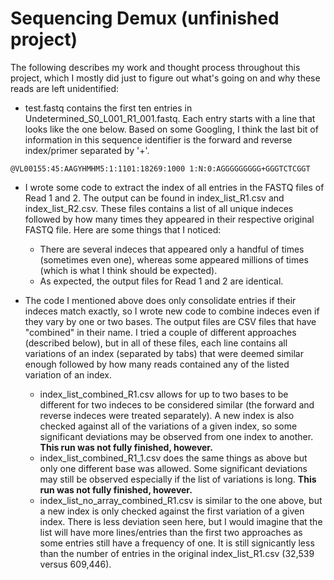 # Sequencing Demux (unfinished project)

The following describes my work and thought process throughout this project, which I mostly did just to figure out what's going on and why these reads are left unidentified:

- test.fastq contains the first ten entries in Undetermined_S0_L001_R1_001.fastq. Each entry starts with a line that looks like the one below. Based on some Googling, I think the last bit of information in this sequence identifier is the forward and reverse index/primer separated by '+'.

`@VL00155:45:AAGYHMHM5:1:1101:18269:1000 1:N:0:AGGGGGGGGG+GGGTCTCGGT`

- I wrote some code to extract the index of all entries in the FASTQ files of Read 1 and 2. The output can be found in index_list_R1.csv and index_list_R2.csv. These files contains a list of all unique indeces followed by how many times they appeared in their respective original FASTQ file. Here are some things that I noticed:
    - There are several indeces that appeared only a handful of times (sometimes even one), whereas some appeared millions of times (which is what I think should be expected).
    - As expected, the output files for Read 1 and 2 are identical.

- The code I mentioned above does only consolidate entries if their indeces match exactly, so I wrote new code to combine indeces even if they vary by one or two bases. The output files are CSV files that have "combined" in their name. I tried a couple of different approaches (described below), but in all of these files, each line contains all variations of an index (separated by tabs) that were deemed similar enough followed by how many reads contained any of the listed variation of an index.
    - index_list_combined_R1.csv allows for up to two bases to be different for two indeces to be considered similar (the forward and reverse indeces were treated separately). A new index is also checked against all of the variations of a given index, so some significant deviations may be observed from one index to another. **This run was not fully finished, however.**
    - index_list_combined_R1_1.csv does the same things as above but only one different base was allowed. Some significant deviations may still be observed especially if the list of variations is long. **This run was not fully finished, however.**
    - index_list_no_array_combined_R1.csv is similar to the one above, but a new index is only checked against the first variation of a given index. There is less deviation seen here, but I would imagine that the list will have more lines/entries than the first two approaches as some entries still have a frequency of one. It is still signicantly less than the number of entries in the original index_list_R1.csv (32,539 versus 609,446).